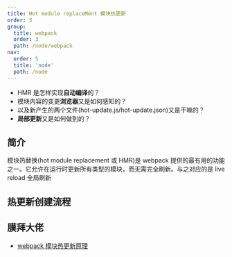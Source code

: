 ```yaml
---
title: Hot module replaceMent 模块热更新
order: 3
group:
  title: webpack
  order: 3
  path: /node/webpack
nav:
  order: 5
  title: 'node'
  path: /node
---
```


- HMR 是怎样实现**自动编译**的？
- 模块内容的变更**浏览器**又是如何感知的？
- 以及新产生的两个文件(hot-update.js/hot-update.json)又是干嘛的？
- **局部更新**又是如何做到的？

## 简介

模块热替换(hot module replacement 或 HMR)是 webpack 提供的最有用的功能之一。它允许在运行时更新所有类型的模块，而无需完全刷新。与之对应的是 live reload 全局刷新

## 热更新创建流程

## 膜拜大佬

- [webpack 模块热更新原理](https://mp.weixin.qq.com/s/s11mkXEK5ZHSbjHsKye-5A)
